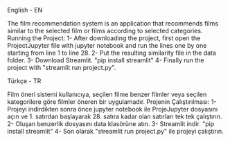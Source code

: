 English - EN

The film recommendation system is an application that recommends films similar to the selected film or films according to selected categories.
Running the Project:
1- After downloading the project, first open the ProjectJupyter file with jupyter notebook and run the lines one by one starting from line 1 to line 28.
2- Put the resulting similarity file in the data folder.
3- Download Streamlit. "pip install streamlit"
4- Finally run the project with "streamlit run project.py".

Türkçe - TR

Film öneri sistemi kullanıcıya, seçilen filme benzer filmler veya seçilen kategorilere göre filmler öneren bir uygulamadır.
Projenin Çalıştırılması:
1- Projeyi indirdikten sonra önce jupyter notebook ile ProjeJupyter dosyasını açın ve 1. satırdan başlayarak 28. satıra kadar olan satırları tek tek çalıştırın.
2- Oluşan benzerlik dosyasını data klasörüne atın.
3- Streamlit indir. "pip install streamlit"
4- Son olarak "streamlit run project.py" ile projeyi çalıştırın.
